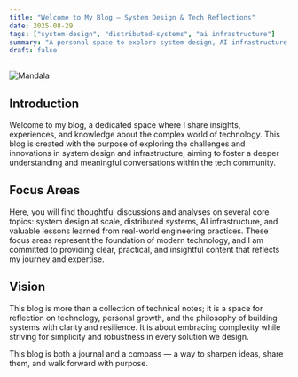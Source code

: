```yaml
---
title: "Welcome to My Blog — System Design & Tech Reflections"
date: 2025-08-29
tags: ["system-design", "distributed-systems", "ai infrastructure"]
summary: "A personal space to explore system design, AI infrastructure, and deep reflections on the world of technology."
draft: false
---
```


![Mandala](/images/mandala.png)

## Introduction

Welcome to my blog, a dedicated space where I share insights, experiences, and knowledge about the complex world of technology. This blog is created with the purpose of exploring the challenges and innovations in system design and infrastructure, aiming to foster a deeper understanding and meaningful conversations within the tech community.

## Focus Areas

Here, you will find thoughtful discussions and analyses on several core topics: system design at scale, distributed systems, AI infrastructure, and valuable lessons learned from real-world engineering practices. These focus areas represent the foundation of modern technology, and I am committed to providing clear, practical, and insightful content that reflects my journey and expertise.

## Vision

This blog is more than a collection of technical notes; it is a space for reflection on technology, personal growth, and the philosophy of building systems with clarity and resilience. It is about embracing complexity while striving for simplicity and robustness in every solution we design.

This blog is both a journal and a compass — a way to sharpen ideas, share them, and walk forward with purpose.

